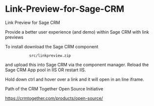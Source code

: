 # Link-Preview-for-Sage-CRM
Link Preview for Sage CRM

Provide a better user experience (and demo) within Sage CRM with link previews

To install download the Sage CRM component

               src/linkpreview.zip

and upload this into Sage CRM via the component manager. Reload the Sage CRM App pool in IIS OR restart IIS. 

Hold down ctrl and hover over a link and it will open in an line iframe. 

Path of the CRM Together Open Source Initiative

https://crmtogether.com/products/open-source/

